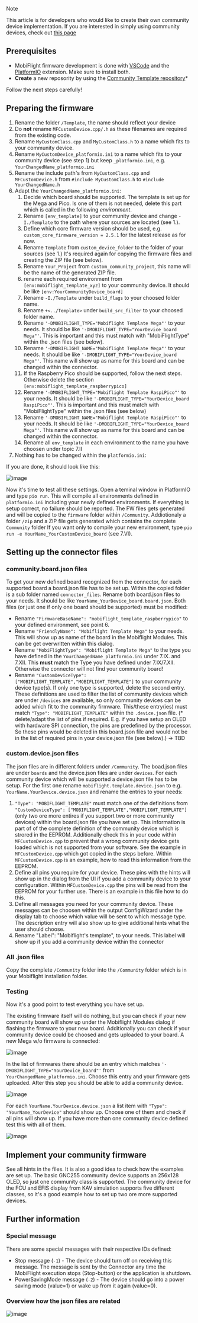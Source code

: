 > [!NOTE]  
> This article is for developers who would like to create their own community device implementation. If you are interested in simply using community devices, check out [this page](https://github.com/MobiFlight/MobiFlight-Connector/wiki/Using-a-pre-build-custom-device)

## Prerequisites
* MobiFlight firmware development is done with [VSCode](https://code.visualstudio.com/) and the [PlatformIO](https://platformio.org) extension. 
Make sure to install both.
* **Create** a new reposority by using the [Community Template repository](https://github.com/MobiFlight/CommunityTemplate)*

Follow the next steps carefully!

## Preparing the firmware
1. Rename the folder `/Template`, the name should reflect your device
2. Do **not** rename `MFCustomDevice.cpp/.h` as these filenames are required from the existing code.
4. Rename `MyCustomClass.cpp` and `MyCustomClass.h` to a name which fits to your community device.
5. Rename `MyCustomDevice_platformio.ini` to a name which fits to your community device (see step 1) but keep `_platformio.ini`, e.g. `YourChangedName_platformio.ini`
6. Rename the include path's from `MyCustomClass.cpp` and `MFCustomDevice.h` from `#include MyCustomClass.h` to `#include YourChangedName.h`
7. Adapt the `YourChangedName_platformio.ini`:
   1. Decide which board should be supported. The template is set up for the Mega and Pico. Is one of them is not needed, delete this part which is called in the following _environment_.
   2. Rename `[env_template]` to your community device and change `-I./Template` to the path where your sources are located (see 1.).
   3. Define which core firmware version should be used, e.g. `custom_core_firmware_version = 2.5.1` for the latest release as for now.
   4. Rename `Template` from `custom_device_folder` to the folder of your sources (see 1.) It's required again for copying the firmware files and creating the ZIP file (see below).
   5. Rename `Your_Project` from `custom_community_project`, this name will be the name of the generated ZIP file.
   6. rename each required environment from `[env:mobiflight_template_xyz]` to your community device. It should be like `[env:YourCommunityDevice_board]`
   7. Rename `-I./Template` under `build_flags` to your choosed folder name.
   8. Rename `+<../Template>` under `build_src_filter` to your choosed folder name.
   9. Rename `'-DMOBIFLIGHT_TYPE="Mobiflight Template Mega"'` to your needs. It should be like `'-DMOBIFLIGHT_TYPE="YourDevice_board Mega"'`. This is important and this must match with "MobiFlightType" within the .json files (see below).
   10. Rename `'-DMOBIFLIGHT_NAME="Mobiflight Template Mega"'` to your needs. It should be like `'-DMOBIFLIGHT_TYPE="YourDevice_board Mega"'`. This name will show up as name for this board and can be changed within the connector.
   11. If the Raspberry Pico should  be supported, follow the next steps. Otherwise delete the section `[env:mobiflight_template_raspberrypico]`
   12. Rename `'-DMOBIFLIGHT_TYPE="Mobiflight Template RaspiPico"'` to your needs. It should be like `'-DMOBIFLIGHT_TYPE="YourDevice_board RaspiPico"'`. This is important and this must match with "MobiFlightType" within the .json files (see below)
   13. Rename `'-DMOBIFLIGHT_NAME="Mobiflight Template RaspiPico"'` to your needs. It should be like `'-DMOBIFLIGHT_TYPE="YourDevice_board Mega"'`. This name will show up as name for this board and can be changed within the connector.
   14. Rename all `env_template` in each environment to the name you have choosen under topic 7.II
8. Nothing has to be changed within the `platformio.ini`:

If you are done, it should look like this:

![image](https://github.com/MobiFlight/MobiFlight-Connector/assets/3263285/58bf29c7-11df-47e9-a045-99ca731d917c)

Now it's time to test all these settings. Open a teminal window in PlatformIO and type `pio run`. This will compile all environments defined in `platformio.ini` including your newly defined environments. If everything is setup correct, no failure should be reported.
The FW files gets generated and will be copied to the `firmware` folder within `/Community`. Addiotionaly a folder `/zip` and a ZIP file gets generated which contains the complete `Community` folder
If you want only to compile your new environment, type `pio run -e YourName_YourCustomDevice_board` (see 7.VI).

## Setting up the connector files

### community.board.json files

To get your new defined board recognized from the connector, for each supported board a board.json file has to be set up. Within the copied folder is a sub folder named `connector_files`. Rename both board.json files to your needs. It should be like `YourName_YourDevice_board.board.json`. Both files (or just one if only one board should be supported) must be modified:
* Rename `"FirmwareBaseName": "mobiflight_template_raspberrypico"` to your defined environment, see point 6.
* Rename `"FriendlyName": "Mobiflight Template Mega"` to your needs. This will show up as name of the board in the Mobiflight Modules. This can be get overwritten within this dialog.
* Rename `"MobiFlightType": "Mobiflight Template Mega"` to the type you have defined in the `YourChangedName_platformio.ini` under 7.IX. and 7.XII. This **must** match the Type you have defined under 7.IX/7.XII. Otherwise the connector will not find your community board!
* Rename `"CustomDeviceType": ["MOBIFLIGHT_TEMPLATE","MOBIFLIGHT_TEMPLATE"]` to your community device type(s). If only one type is supported, delete the second entry. These definitions are used to filter the list of community devices which are under `/devices` are available, so only community devices can be added which fit to the community firmware. This/these entry(ies) must match `"Type": "MOBIFLIGHT_TEMPLATE"` within the `.device.json` file.
(* delete/adapt the list of pins if required. E.g. if you have setup an OLED with hardware SPI connection, the pins are predefined by the processor. So these pins would be deleted in this board.json file and would not be in the list of required pins in your device.json file (see below).) -> TBD

### custom.device.json files
The json files are in different folders under `/Community`. The boad.json files are under `boards` and the device.json files are under `devices`.
For each community device which will be supported a device.json file has to be setup. For the first one rename `mobiflight.template.device.json` to e.g. `YourName.YourDevice.device.json` and rename the entries to your needs:
1. `"Type": "MOBIFLIGHT_TEMPLATE"` must match one of the definitions from `"CustomDeviceType": ["MOBIFLIGHT_TEMPLATE","MOBIFLIGHT_TEMPLATE"]` (only two ore more entires if you support two or more community devices) within the board.json file you have set up. This information is part of of the complete definition of the community device which is strored in the EEPROM. Additionally check this in your code within `MFCustomDevice.cpp` to prevent that a wrong community device gets loaded which is not supported from your software. See the example in `MFCustomDevice.cpp` which got copied in the steps before.
Within `MFCustomDevice.cpp` is an example, how to read this information from the EEPROM.
2. Define all pins you require for your device. These pins with the hints will show up in the dialog from the UI if you add a community device to your configuration. Within `MFCustomDevice.cpp` the pins will be read from the EEPROM for your further use. There is an example in this file how to do this.
3. Define all messages you need for your community device. These messages can be choosen within the output ConfigWizard under the display tab to choose which value will be sent to which message type. The description entry will also show up to give additional hints what the user should choose.
4. Rename "Label": "Mobiflight's template", to your needs. This label will show up if you add a community device within the connector

### All .json files
Copy the complete `/Community` folder into the `/Community` folder which is in your Mobiflight installation folder.


### Testing
Now it's a good point to test everything you have set up.

The existing firmware itself will do nothing, but you can check if your new community board will show up under the Mobiflight Modules dialog if flashing the firmware to your new board. Additionally you can check if your community device could be choosed and gets uploaded to your board.
A new Mega w/o firmware is connected:

![image](https://github.com/MobiFlight/MobiFlight-Connector/assets/3263285/7167ecb9-c254-400c-88be-fc5ef5b103b3)

In the list of firmwares there should be an entry which matches `'-DMOBIFLIGHT_TYPE="YourDevice_board"'` from `YourChangedName_platformio.ini`.
Choose this entry and your firmware gets uploaded.
After this step you should be able to add a community device.

![image](https://github.com/MobiFlight/MobiFlight-Connector/assets/3263285/59f292f7-cbb1-4570-b0be-c5a933958e9e)

For each `YourName.YourDevice.device.json` a list item with `"Type": "YourName_YourDevice"` should show up. Choose one of them and check if all pins will show up. If you have more than one community device defined test this with all of them.

![image](https://github.com/MobiFlight/MobiFlight-Connector/assets/3263285/55d15e50-39ee-4474-a251-61da51754320)


## Implement your community firmware
See all hints in the files. It is also a good idea to check how the examples are set up. The basic GNC255 community device supports an 256x128 OLED, so just one community class is supported. The community device for the FCU and EFIS display from KAV simulation supports five different classes, so it's a good example how to set up two ore more supported devices.

## Further information

### Special message
There are some special messages with their respective IDs defined:
* Stop message (`-1`) - The device should turn off on receiving this message. The message is sent by the Connector any time the MobiFlight execution stops (Stop-button) or the application is shutdown.
* PowerSavingMode message (`-2`) - The device should go into a power saving mode (value=1) or wake up from it again (value=0).

### Overview how the json files are related
![image](https://github.com/MobiFlight/MobiFlight-Connector/assets/3263285/0123829b-27c1-49ad-96d2-30a751da6e25)

